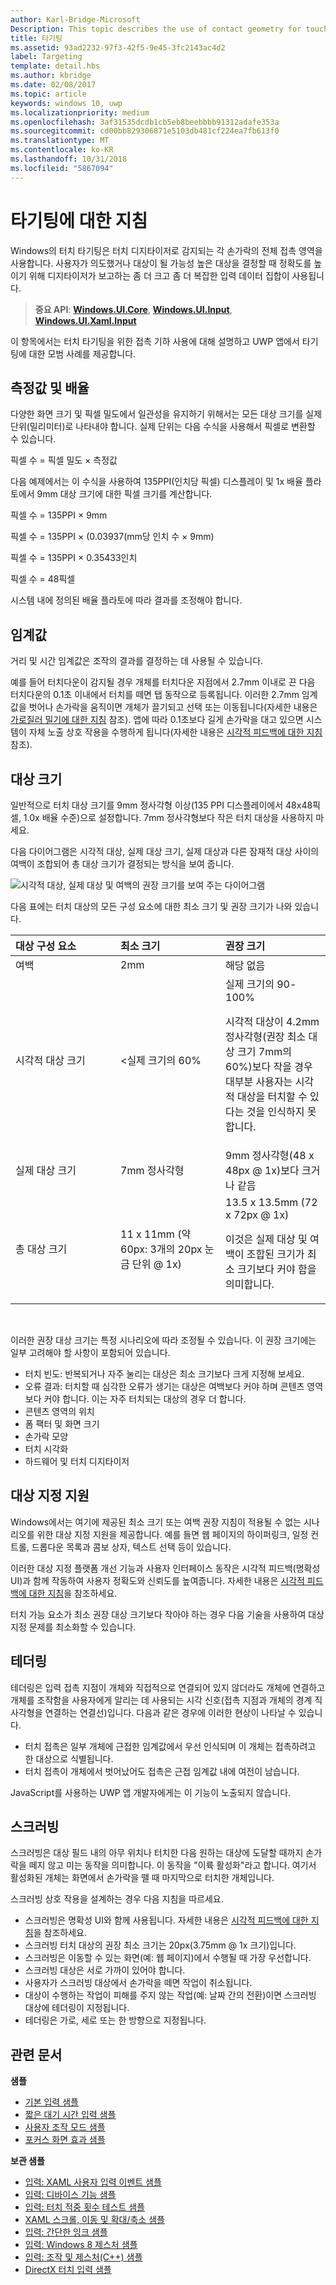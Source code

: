 ```yaml
---
author: Karl-Bridge-Microsoft
Description: This topic describes the use of contact geometry for touch targeting and provides best practices for targeting in Windows Runtime apps.
title: 타기팅
ms.assetid: 93ad2232-97f3-42f5-9e45-3fc2143ac4d2
label: Targeting
template: detail.hbs
ms.author: kbridge
ms.date: 02/08/2017
ms.topic: article
keywords: windows 10, uwp
ms.localizationpriority: medium
ms.openlocfilehash: 3af31535dcdb1cb5eb8beebbbb91312adafe353a
ms.sourcegitcommit: cd00bb829306871e5103db481cf224ea7fb613f0
ms.translationtype: MT
ms.contentlocale: ko-KR
ms.lasthandoff: 10/31/2018
ms.locfileid: "5867094"
---
```

# <a name="guidelines-for-targeting"></a>타기팅에 대한 지침


Windows의 터치 타기팅은 터치 디지타이저로 감지되는 각 손가락의 전체 접촉 영역을 사용합니다. 사용자가 의도했거나 대상이 될 가능성 높은 대상을 결정할 때 정확도를 높이기 위해 디지타이저가 보고하는 좀 더 크고 좀 더 복잡한 입력 데이터 집합이 사용됩니다.

> **중요 API**: [**Windows.UI.Core**](https://msdn.microsoft.com/library/windows/apps/br208383), [**Windows.UI.Input**](https://msdn.microsoft.com/library/windows/apps/br242084), [**Windows.UI.Xaml.Input**](https://msdn.microsoft.com/library/windows/apps/br227994)

이 항목에서는 터치 타기팅을 위한 접촉 기하 사용에 대해 설명하고 UWP 앱에서 타기팅에 대한 모범 사례를 제공합니다.

## <a name="measurements-and-scaling"></a>측정값 및 배율


다양한 화면 크기 및 픽셀 밀도에서 일관성을 유지하기 위해서는 모든 대상 크기를 실제 단위(밀리미터)로 나타내야 합니다. 실제 단위는 다음 수식을 사용해서 픽셀로 변환할 수 있습니다.

픽셀 수 = 픽셀 밀도 × 측정값

다음 예제에서는 이 수식을 사용하여 135PPI(인치당 픽셀) 디스플레이 및 1x 배율 플라토에서 9mm 대상 크기에 대한 픽셀 크기를 계산합니다.

픽셀 수 = 135PPI × 9mm

픽셀 수 = 135PPI × (0.03937(mm당 인치 수 × 9mm)

픽셀 수 = 135PPI × 0.35433인치

픽셀 수 = 48픽셀

시스템 내에 정의된 배율 플라토에 따라 결과를 조정해야 합니다.

## <a name="thresholds"></a>임계값


거리 및 시간 임계값은 조작의 결과를 결정하는 데 사용될 수 있습니다.

예를 들어 터치다운이 감지될 경우 개체를 터치다운 지점에서 2.7mm 이내로 끈 다음 터치다운의 0.1초 이내에서 터치를 떼면 탭 동작으로 등록됩니다. 이러한 2.7mm 임계값을 벗어나 손가락을 움직이면 개체가 끌기되고 선택 또는 이동됩니다(자세한 내용은 [가로질러 밀기에 대한 지침](guidelines-for-cross-slide.md) 참조). 앱에 따라 0.1초보다 길게 손가락을 대고 있으면 시스템이 자체 노출 상호 작용을 수행하게 됩니다(자세한 내용은 [시각적 피드백에 대한 지침](guidelines-for-visualfeedback.md) 참조).

## <a name="target-sizes"></a>대상 크기


일반적으로 터치 대상 크기를 9mm 정사각형 이상(135 PPI 디스플레이에서 48x48픽셀, 1.0x 배율 수준)으로 설정합니다. 7mm 정사각형보다 작은 터치 대상을 사용하지 마세요.

다음 다이어그램은 시각적 대상, 실제 대상 크기, 실제 대상과 다른 잠재적 대상 사이의 여백이 조합되어 총 대상 크기가 결정되는 방식을 보여 줍니다.

![시각적 대상, 실제 대상 및 여백의 권장 크기를 보여 주는 다이어그램](images/targeting-size.png)

다음 표에는 터치 대상의 모든 구성 요소에 대한 최소 크기 및 권장 크기가 나와 있습니다.

<table>
<colgroup>
<col width="33%" />
<col width="33%" />
<col width="33%" />
</colgroup>
<thead>
<tr class="header">
<th align="left">대상 구성 요소</th>
<th align="left">최소 크기</th>
<th align="left">권장 크기</th>
</tr>
</thead>
<tbody>
<tr class="odd">
<td align="left">여백</td>
<td align="left">2mm</td>
<td align="left">해당 없음</td>
</tr>
<tr class="even">
<td align="left">시각적 대상 크기</td>
<td align="left">&lt;실제 크기의 60%</td>
<td align="left">실제 크기의 90-100%
<p>시각적 대상이 4.2mm 정사각형(권장 최소 대상 크기 7mm의 60%)보다 작을 경우 대부분 사용자는 시각적 대상을 터치할 수 있다는 것을 인식하지 못합니다.</p></td>
</tr>
<tr class="odd">
<td align="left">실제 대상 크기</td>
<td align="left">7mm 정사각형</td>
<td align="left">9mm 정사각형(48 x 48px @ 1x)보다 크거나 같음</td>
</tr>
<tr class="even">
<td align="left">총 대상 크기</td>
<td align="left">11 x 11mm (약 60px: 3개의 20px 눈금 단위 @ 1x)</td>
<td align="left">13.5 x 13.5mm (72 x 72px @ 1x)
<p>이것은 실제 대상 및 여백이 조합된 크기가 최소 크기보다 커야 함을 의미합니다.</p></td>
</tr>
</tbody>
</table>

 

이러한 권장 대상 크기는 특정 시나리오에 따라 조정될 수 있습니다. 이 권장 크기에는 일부 고려해야 할 사항이 포함되어 있습니다.

-   터치 빈도: 반복되거나 자주 눌리는 대상은 최소 크기보다 크게 지정해 보세요.
-   오류 결과: 터치할 때 심각한 오류가 생기는 대상은 여백보다 커야 하며 콘텐츠 영역보다 커야 합니다. 이는 자주 터치되는 대상의 경우 더 합니다.
-   콘텐츠 영역의 위치
-   폼 팩터 및 화면 크기
-   손가락 모양
-   터치 시각화
-   하드웨어 및 터치 디지타이저

## <a name="targeting-assistance"></a>대상 지정 지원


Windows에서는 여기에 제공된 최소 크기 또는 여백 권장 지침이 적용될 수 없는 시나리오를 위한 대상 지정 지원을 제공합니다. 예를 들면 웹 페이지의 하이퍼링크, 일정 컨트롤, 드롭다운 목록과 콤보 상자, 텍스트 선택 등이 있습니다.

이러한 대상 지정 플랫폼 개선 기능과 사용자 인터페이스 동작은 시각적 피드백(명확성 UI)과 함께 작동하여 사용자 정확도와 신뢰도를 높여줍니다. 자세한 내용은 [시각적 피드백에 대한 지침](guidelines-for-visualfeedback.md)을 참조하세요.

터치 가능 요소가 최소 권장 대상 크기보다 작아야 하는 경우 다음 기술을 사용하여 대상 지정 문제를 최소화할 수 있습니다.

## <a name="tethering"></a>테더링


테더링은 입력 접촉 지점이 개체와 직접적으로 연결되어 있지 않더라도 개체에 연결하고 개체를 조작함을 사용자에게 알리는 데 사용되는 시각 신호(접촉 지점과 개체의 경계 직사각형을 연결하는 연결선)입니다. 다음과 같은 경우에 이러한 현상이 나타날 수 있습니다.

-   터치 접촉은 일부 개체에 근접한 임계값에서 우선 인식되며 이 개체는 접촉하려고 한 대상으로 식별됩니다.
-   터치 접촉이 개체에서 벗어났어도 접촉은 근접 임계값 내에 여전이 남습니다.

JavaScript를 사용하는 UWP 앱 개발자에게는 이 기능이 노출되지 않습니다.

## <a name="scrubbing"></a>스크러빙


스크러빙은 대상 필드 내의 아무 위치나 터치한 다음 원하는 대상에 도달할 때까지 손가락을 떼지 않고 미는 동작을 의미합니다. 이 동작을 "이륙 활성화"라고 합니다. 여기서 활성화된 개체는 화면에서 손가락을 뗄 때 마지막으로 터치한 개체입니다.

스크러빙 상호 작용을 설계하는 경우 다음 지침을 따르세요.

-   스크러빙은 명확성 UI와 함께 사용됩니다. 자세한 내용은 [시각적 피드백에 대한 지침](guidelines-for-visualfeedback.md)을 참조하세요.
-   스크러빙 터치 대상의 권장 최소 크기는 20px(3.75mm @ 1x 크기)입니다.
-   스크러빙은 이동할 수 있는 화면(예: 웹 페이지)에서 수행될 때 가장 우선합니다.
-   스크러빙 대상은 서로 가까이 있어야 합니다.
-   사용자가 스크러빙 대상에서 손가락을 떼면 작업이 취소됩니다.
-   대상이 수행하는 작업이 피해를 주지 않는 작업(예: 날짜 간의 전환)이면 스크러빙 대상에 테더링이 지정됩니다.
-   테더링은 가로, 세로 또는 한 방향으로 지정됩니다.

## <a name="related-articles"></a>관련 문서


**샘플**
* [기본 입력 샘플](http://go.microsoft.com/fwlink/p/?LinkID=620302)
* [짧은 대기 시간 입력 샘플](http://go.microsoft.com/fwlink/p/?LinkID=620304)
* [사용자 조작 모드 샘플](http://go.microsoft.com/fwlink/p/?LinkID=619894)
* [포커스 화면 효과 샘플](http://go.microsoft.com/fwlink/p/?LinkID=619895)

**보관 샘플**
* [입력: XAML 사용자 입력 이벤트 샘플](http://go.microsoft.com/fwlink/p/?linkid=226855)
* [입력: 디바이스 기능 샘플](http://go.microsoft.com/fwlink/p/?linkid=231530)
* [입력: 터치 적중 횟수 테스트 샘플](http://go.microsoft.com/fwlink/p/?linkid=231590)
* [XAML 스크롤, 이동 및 확대/축소 샘플](http://go.microsoft.com/fwlink/p/?linkid=251717)
* [입력: 간단한 잉크 샘플](http://go.microsoft.com/fwlink/p/?linkid=246570)
* [입력: Windows 8 제스처 샘플](http://go.microsoft.com/fwlink/p/?LinkId=264995)
* [입력: 조작 및 제스처(C++) 샘플](http://go.microsoft.com/fwlink/p/?linkid=231605)
* [DirectX 터치 입력 샘플](http://go.microsoft.com/fwlink/p/?LinkID=231627)
 

 




